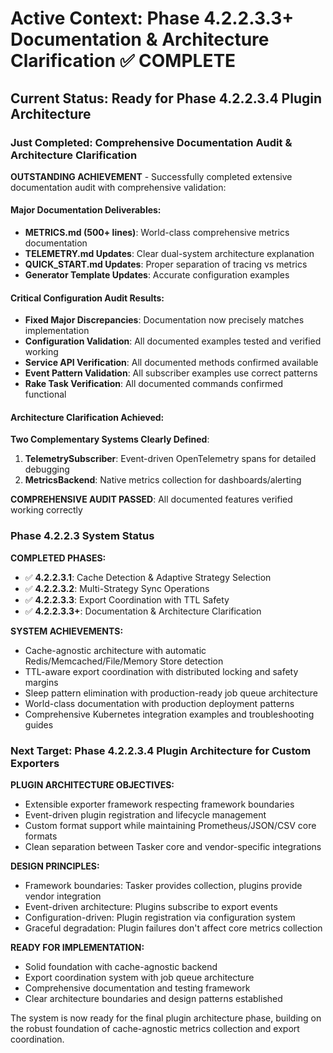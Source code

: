 # Active Context: Phase 4.2.2.3.3+ Documentation & Architecture Clarification ✅ COMPLETE

## Current Status: Ready for Phase 4.2.2.3.4 Plugin Architecture

### Just Completed: Comprehensive Documentation Audit & Architecture Clarification

**OUTSTANDING ACHIEVEMENT** - Successfully completed extensive documentation audit with comprehensive validation:

#### **Major Documentation Deliverables:**
- **METRICS.md (500+ lines)**: World-class comprehensive metrics documentation
- **TELEMETRY.md Updates**: Clear dual-system architecture explanation
- **QUICK_START.md Updates**: Proper separation of tracing vs metrics
- **Generator Template Updates**: Accurate configuration examples

#### **Critical Configuration Audit Results:**
- **Fixed Major Discrepancies**: Documentation now precisely matches implementation
- **Configuration Validation**: All documented examples tested and verified working
- **Service API Verification**: All documented methods confirmed available
- **Event Pattern Validation**: All subscriber examples use correct patterns
- **Rake Task Verification**: All documented commands confirmed functional

#### **Architecture Clarification Achieved:**
**Two Complementary Systems Clearly Defined**:
1. **TelemetrySubscriber**: Event-driven OpenTelemetry spans for detailed debugging
2. **MetricsBackend**: Native metrics collection for dashboards/alerting

**COMPREHENSIVE AUDIT PASSED**: All documented features verified working correctly

### Phase 4.2.2.3 System Status

**COMPLETED PHASES:**
- ✅ **4.2.2.3.1**: Cache Detection & Adaptive Strategy Selection
- ✅ **4.2.2.3.2**: Multi-Strategy Sync Operations
- ✅ **4.2.2.3.3**: Export Coordination with TTL Safety
- ✅ **4.2.2.3.3+**: Documentation & Architecture Clarification

**SYSTEM ACHIEVEMENTS:**
- Cache-agnostic architecture with automatic Redis/Memcached/File/Memory Store detection
- TTL-aware export coordination with distributed locking and safety margins
- Sleep pattern elimination with production-ready job queue architecture
- World-class documentation with production deployment patterns
- Comprehensive Kubernetes integration examples and troubleshooting guides

### Next Target: Phase 4.2.2.3.4 Plugin Architecture for Custom Exporters

**PLUGIN ARCHITECTURE OBJECTIVES:**
- Extensible exporter framework respecting framework boundaries
- Event-driven plugin registration and lifecycle management
- Custom format support while maintaining Prometheus/JSON/CSV core formats
- Clean separation between Tasker core and vendor-specific integrations

**DESIGN PRINCIPLES:**
- Framework boundaries: Tasker provides collection, plugins provide vendor integration
- Event-driven architecture: Plugins subscribe to export events
- Configuration-driven: Plugin registration via configuration system
- Graceful degradation: Plugin failures don't affect core metrics collection

**READY FOR IMPLEMENTATION:**
- Solid foundation with cache-agnostic backend
- Export coordination system with job queue architecture
- Comprehensive documentation and testing framework
- Clear architecture boundaries and design patterns established

The system is now ready for the final plugin architecture phase, building on the robust foundation of cache-agnostic metrics collection and export coordination.
